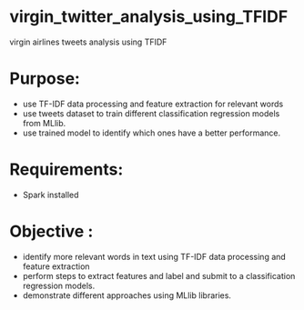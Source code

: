 # virgin_twitter_analysis_using_TFIDF
virgin airlines tweets analysis using TFIDF

# Purpose: 
- use TF-IDF data processing and feature extraction for relevant words
- use tweets dataset to train different classification regression models from MLlib.
- use trained model to identify which ones have a better performance.
		 
# Requirements: 
- Spark installed

# Objective :
- identify more relevant words in text using TF-IDF data processing and feature extraction
- perform steps to extract features and label and submit to a classification regression models.
- demonstrate different approaches using MLlib libraries. 